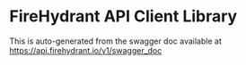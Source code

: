 # FireHydrant API Client Library

This is auto-generated from the swagger doc available at https://api.firehydrant.io/v1/swagger_doc
